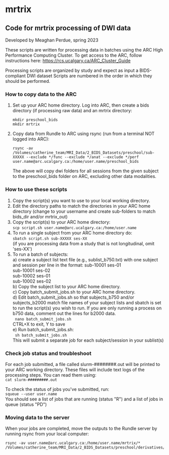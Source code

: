 # mrtrix
## Code for mrtrix processing of DWI data
Developed by Meaghan Perdue, spring 2023

These scripts are written for processing data in batches using the ARC High Performance Computing Cluster.
To get access to the ARC, follow instructions here: https://rcs.ucalgary.ca/ARC_Cluster_Guide

Processing scripts are organized by study and expect as input a BIDS-compliant DWI dataset
Scripts are numbered in the order in which they should be performed.

### How to copy data to the ARC
1. Set up your ARC home directory. Log into ARC, then create a bids directory (if processing raw data) and an mrtrix directory:
    ```
    mkdir preschool_bids
    mkdir mrtrix
    ```
2. Copy data from Rundle to ARC using rsync (run from a terminal NOT logged into ARC):
    ``` 
    rsync -av /Volumes/catherine_team/MRI_Data/2_BIDS_Datasets/preschool/sub-XXXXX --exclude */func --exclude */anat --exclude */perf user.name@arc.ucalgary.ca:/home/user.name/preschool_bids 
    ```
    The above will copy dwi folders for all sessions from the given subject to the preschool_bids folder on ARC, excluding other data modalities.


### How to use these scripts 
1. Copy the script(s) you want to use to your local working directory.
2. Edit the directory paths to match the directories in your ARC home directory (change to your username and create sub-folders to match bids_dir and/or mrtrix_out)
3. Copy the script(s) to your ARC home directory: \
            ` scp script.sh user.name@arc.ucalgary.ca:/home/user.name `
4. To run a single subject from your ARC home directory do: \
           ` sbatch script.sh sub-XXXXX ses-XX ` \
      (if you are processing data from a study that is not longitudinal, omit 'ses-XX')
5. To run a batch of subjects: \
    a) create a subject list text file (e.g., sublist_b750.txt) with one subject and session per line in the format: 
        sub-10001 ses-01 \
        sub-10001 ses-02 \
        sub-10002 ses-01 \
        sub-10002 ses-02 \
    b) Copy the subject list to your ARC home directory. \
    c) Copy batch_submit_jobs.sh to your ARC home directory. \
    d) Edit batch_submit_jobs.sh so that subjects_b750 and/or subjects_b2000 match file names of your subject lists and sbatch is set to run the script(s) you wish to run. If you are only running a process on b750 data, comment out the lines for b2000 data. \
        ``` 
        nano batch_submit_jobs.sh 
        ``` \
        CTRL+X to exit, Y to save \
    e) Run batch_submit_jobs.sh: \
        ``` 
        sh batch_submit_jobs.sh 
        ``` \
        This will submit a separate job for each subject/session in your sublist(s) 

### Check job status and troubleshoot
For each job submitted, a file called slurm-########.out will be printed to your ARC working directory. These files will include text logs of the processing steps. You can read them using: \
        ` cat slurm-#########.out `

To check the status of jobs you've submitted, run: \
        ` squeue --user user.name ` \
    You should see a list of jobs that are running (status "R") and a list of jobs in queue (status "PD")

### Moving data to the server
When your jobs are completed, move the outputs to the Rundle server by running rsync from your local computer:
```
rsync -av user.name@arc.ucalgary.ca:/home/user.name/mrtrix/* /Volumes/catherine_team/MRI_Data/2_BIDS_Datasets/preschool/derivatives/mrtrix 
```